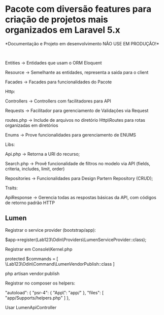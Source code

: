 <h1>Pacote com diversão features para criação de projetos mais organizados em Laravel 5.x</h1>

<p>*Documentação e Projeto em desenvolvimento NÃO USE EM PRODUÇÃO!*</p></br>

<p>Entities -> Entidades que usam o ORM Eloquent</p>
<p>Resource	-> Semelhante as entidades, representa a saida para o client</p>
<p>Facades -> Facades para funcionalidades do Pacote</p>
<p>Http:</p>
<p>Controllers -> Controllers com facilitadores para API</p>
<p>Requests	-> Facilitador para gerenciamento de Validações via Request</p>
<p>routes.php -> Include de arquivos no diretório Http\Routes para rotas organizadas em diretórios</p>
<p>Enums -> Prove funcionalidades para gerenciamento de ENUMS</p>
<p>Libs:</p>
<p>Api.php -> Retorna a URI do recurso;</p>
<p>Search.php -> Provê funcionalidade de filtros no modelo via API (fields, criteria, includes, limit, order)</p>
<p>Repositories	-> Funcionalidades para Design Partern Repository (CRUD);</p>
<p>Traits:</p>
<p>ApiResponse -> Gerencia todas as respostas básicas da API, com códigos de retorno padrão HTTP</p>

<h2>Lumen</h2>

<p>Registrar o service provider (bootstrap/app):</p>

<p>$app->register(Lab123\Odin\Providers\LumenServiceProvider::class);</p>


Registrar em Console\Kernel.php

protected $commands = [
    \Lab123\Odin\Command\LumenVendorPublish::class
]

php artisan vendor:publish

Registrar no composer os helpers:

"autoload": {
    "psr-4": {
        "App\\": "app/"
    },
    "files": [
        "app/Supports/helpers.php"
    ]
},

<p>Usar LumenApiController</p>